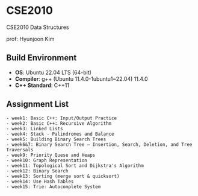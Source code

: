 # CSE2010
CSE2010 Data Structures

prof: Hyunjoon Kim

## Build Environment

- **OS**: Ubuntu 22.04 LTS (64-bit)
- **Compiler**: g++ (Ubuntu 11.4.0-1ubuntu1~22.04) 11.4.0
- **C++ Standard**: C++11

## Assignment List
    - week1: Basic C++: Input/Output Practice
    - week2: Basic C++: Recursive Algorithm
    - week3: Linked Lists
    - week4: Stack - Palindromes and Balance
    - week5: Building Binary Search Trees
    - week6&7: Binary Search Tree – Insertion, Search, Deletion, and Tree Traversals
    - week9: Priority Quese and Heaps
    - week10: Graph Representation
    - week11: Topological Sort and Dijkstra's Algorithm
    - week12: Binary Search
    - week13: Sorting (merge sort & quicksort)
    - week14: Use Hash Tables
    - week15: Trie: Autocomplete System